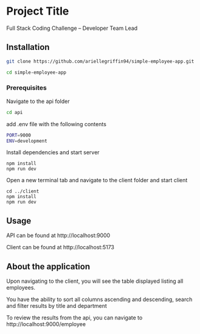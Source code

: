 # Project Title

Full Stack Coding Challenge – Developer Team Lead

## Installation

```bash
git clone https://github.com/ariellegriffin94/simple-employee-app.git

cd simple-employee-app
```

### Prerequisites

Navigate to the api folder
```bash
cd api
```
add .env file with the following contents
```bash
PORT=9000
ENV=development
```
Install dependencies and start server
```
npm install
npm run dev
```

Open a new terminal tab and navigate to the client folder and start client
```
cd ../client
npm install
npm run dev
```

## Usage

API can be found at http://localhost:9000

Client can be found at http://localhost:5173

## About the application

Upon navigating to the client, you will see the table displayed listing all employees.

You have the ability to sort all columns ascending and descending, search and filter results by title and department

To review the results from the api, you can navigate to http://localhost:9000/employee


